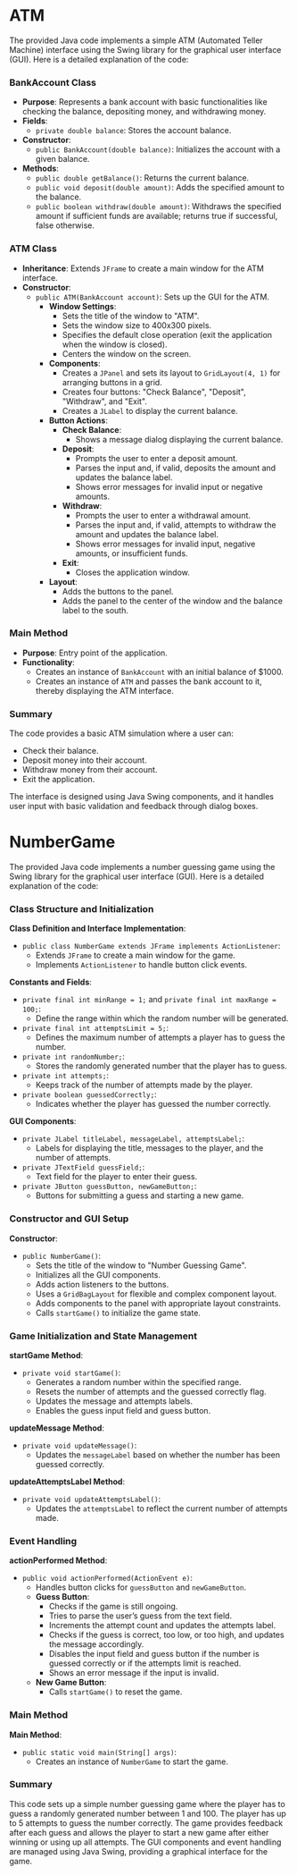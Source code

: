 # ATM 
The provided Java code implements a simple ATM (Automated Teller Machine) interface using the Swing library for the graphical user interface (GUI). Here is a detailed explanation of the code:

### BankAccount Class
- **Purpose**: Represents a bank account with basic functionalities like checking the balance, depositing money, and withdrawing money.
- **Fields**:
  - `private double balance`: Stores the account balance.
- **Constructor**:
  - `public BankAccount(double balance)`: Initializes the account with a given balance.
- **Methods**:
  - `public double getBalance()`: Returns the current balance.
  - `public void deposit(double amount)`: Adds the specified amount to the balance.
  - `public boolean withdraw(double amount)`: Withdraws the specified amount if sufficient funds are available; returns true if successful, false otherwise.

### ATM Class
- **Inheritance**: Extends `JFrame` to create a main window for the ATM interface.
- **Constructor**:
  - `public ATM(BankAccount account)`: Sets up the GUI for the ATM.
    - **Window Settings**:
      - Sets the title of the window to "ATM".
      - Sets the window size to 400x300 pixels.
      - Specifies the default close operation (exit the application when the window is closed).
      - Centers the window on the screen.
    - **Components**:
      - Creates a `JPanel` and sets its layout to `GridLayout(4, 1)` for arranging buttons in a grid.
      - Creates four buttons: "Check Balance", "Deposit", "Withdraw", and "Exit".
      - Creates a `JLabel` to display the current balance.
    - **Button Actions**:
      - **Check Balance**:
        - Shows a message dialog displaying the current balance.
      - **Deposit**:
        - Prompts the user to enter a deposit amount.
        - Parses the input and, if valid, deposits the amount and updates the balance label.
        - Shows error messages for invalid input or negative amounts.
      - **Withdraw**:
        - Prompts the user to enter a withdrawal amount.
        - Parses the input and, if valid, attempts to withdraw the amount and updates the balance label.
        - Shows error messages for invalid input, negative amounts, or insufficient funds.
      - **Exit**:
        - Closes the application window.
    - **Layout**:
      - Adds the buttons to the panel.
      - Adds the panel to the center of the window and the balance label to the south.

### Main Method
- **Purpose**: Entry point of the application.
- **Functionality**:
  - Creates an instance of `BankAccount` with an initial balance of $1000.
  - Creates an instance of `ATM` and passes the bank account to it, thereby displaying the ATM interface.

### Summary
The code provides a basic ATM simulation where a user can:
- Check their balance.
- Deposit money into their account.
- Withdraw money from their account.
- Exit the application.

The interface is designed using Java Swing components, and it handles user input with basic validation and feedback through dialog boxes.

# NumberGame
The provided Java code implements a number guessing game using the Swing library for the graphical user interface (GUI). Here is a detailed explanation of the code:

### Class Structure and Initialization

**Class Definition and Interface Implementation**:
- `public class NumberGame extends JFrame implements ActionListener`:
  - Extends `JFrame` to create a main window for the game.
  - Implements `ActionListener` to handle button click events.

**Constants and Fields**:
- `private final int minRange = 1;` and `private final int maxRange = 100;`:
  - Define the range within which the random number will be generated.
- `private final int attemptsLimit = 5;`:
  - Defines the maximum number of attempts a player has to guess the number.
- `private int randomNumber;`:
  - Stores the randomly generated number that the player has to guess.
- `private int attempts;`:
  - Keeps track of the number of attempts made by the player.
- `private boolean guessedCorrectly;`:
  - Indicates whether the player has guessed the number correctly.

**GUI Components**:
- `private JLabel titleLabel, messageLabel, attemptsLabel;`:
  - Labels for displaying the title, messages to the player, and the number of attempts.
- `private JTextField guessField;`:
  - Text field for the player to enter their guess.
- `private JButton guessButton, newGameButton;`:
  - Buttons for submitting a guess and starting a new game.

### Constructor and GUI Setup

**Constructor**:
- `public NumberGame()`:
  - Sets the title of the window to "Number Guessing Game".
  - Initializes all the GUI components.
  - Adds action listeners to the buttons.
  - Uses a `GridBagLayout` for flexible and complex component layout.
  - Adds components to the panel with appropriate layout constraints.
  - Calls `startGame()` to initialize the game state.

### Game Initialization and State Management

**startGame Method**:
- `private void startGame()`:
  - Generates a random number within the specified range.
  - Resets the number of attempts and the guessed correctly flag.
  - Updates the message and attempts labels.
  - Enables the guess input field and guess button.

**updateMessage Method**:
- `private void updateMessage()`:
  - Updates the `messageLabel` based on whether the number has been guessed correctly.

**updateAttemptsLabel Method**:
- `private void updateAttemptsLabel()`:
  - Updates the `attemptsLabel` to reflect the current number of attempts made.

### Event Handling

**actionPerformed Method**:
- `public void actionPerformed(ActionEvent e)`:
  - Handles button clicks for `guessButton` and `newGameButton`.
  - **Guess Button**:
    - Checks if the game is still ongoing.
    - Tries to parse the user’s guess from the text field.
    - Increments the attempt count and updates the attempts label.
    - Checks if the guess is correct, too low, or too high, and updates the message accordingly.
    - Disables the input field and guess button if the number is guessed correctly or if the attempts limit is reached.
    - Shows an error message if the input is invalid.
  - **New Game Button**:
    - Calls `startGame()` to reset the game.

### Main Method

**Main Method**:
- `public static void main(String[] args)`:
  - Creates an instance of `NumberGame` to start the game.

### Summary
This code sets up a simple number guessing game where the player has to guess a randomly generated number between 1 and 100. The player has up to 5 attempts to guess the number correctly. The game provides feedback after each guess and allows the player to start a new game after either winning or using up all attempts. The GUI components and event handling are managed using Java Swing, providing a graphical interface for the game.

